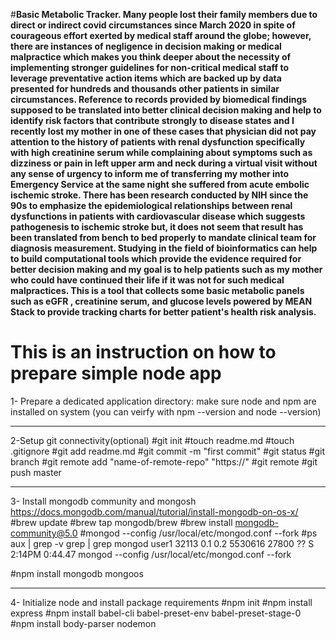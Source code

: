 #**Basic Metabolic Tracker.
Many people lost their family members due to direct or indirect covid circumstances since March 2020 in spite of courageous effort exerted by medical staff around the globe; however, there are instances of negligence in decision making or medical malpractice which makes you think deeper about the necessity of implementing stronger guidelines for non-critical medical staff to leverage preventative action items which are backed up by data presented for hundreds and thousands other patients in similar circumstances.  Reference to records provided by biomedical findings supposed to be translated into better clinical decision making and help to identify risk factors that contribute strongly to disease states and I recently lost my mother in one of these cases that physician did not pay attention to the history of patients with renal dysfunction specifically with high creatinine serum while complaining about symptoms such as dizziness or pain in left upper arm and neck during a virtual visit without any sense of urgency to inform me of transferring my mother into Emergency Service at the same night she suffered from acute embolic ischemic stroke.
There has been research conducted by NIH since the 90s to emphasize the epidemiological relationships between renal dysfunctions in patients with cardiovascular disease which suggests pathogenesis to ischemic stroke but, it does not seem that result has been translated from bench to bed properly to mandate clinical team for diagnosis measurement. Studying in the field of bioinformatics can help to build computational tools which provide the evidence required for better decision making and my goal is to help patients such as my mother who could have continued their life if it was not for such medical malpractices. 
This is a tool that collects some basic metabolic panels such as eGFR , creatinine serum, and glucose levels powered by MEAN Stack to provide tracking charts for better patient's health risk analysis.**

This is an instruction on how to prepare simple node app 
============================================================
1- Prepare a dedicated application directory:
make sure node and npm are installed on system (you can veirfy with npm --version and node --version)

----------------------------------------------
2-Setup git connectivity(optional)
#git init
#touch readme.md
#touch .gitignore
#git add readme.md
#git commit -m "first commit"
#git status
#git branch
#git remote add "name-of-remote-repo" "https://<link-to-github-repositry>"
#git remote
#git push <name-of-remote-repo> master

-------------------------------------------------------
3- Install mongodb community and mongosh
https://docs.mongodb.com/manual/tutorial/install-mongodb-on-os-x/
#brew update
#brew tap mongodb/brew
#brew install mongodb-community@5.0
#mongod --config /usr/local/etc/mongod.conf --fork
#ps aux | grep -v grep | grep mongod
user1           32113   0.1  0.2  5530616  27800   ??  S     2:14PM   0:44.47 mongod --config /usr/local/etc/mongod.conf --fork

#npm install mongodb mongoos

-------------------------------
4- Initialize node and install package requirements
#npm init
#npm install express
#npm install babel-cli babel-preset-env babel-preset-stage-0
#npm install body-parser nodemon
